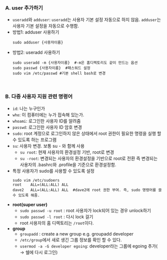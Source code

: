 ### A. user 추가하기
  * `useradd`와 `adduser`: `useradd`는 사용자 기본 설정 자동으로 하지 않음. `adduser`는 사용자 기본 설정을 자동으로 수행함.
  * 방법1: adduser 사용하기
    ```
    sudo adduser {사용자이름}
    ```
  * 방법2: useradd 사용하기 
    ```
    sudo useradd -m {사용자이름}  #-m은 홈디렉토리도 같이 만드는 옵션
    sudo passwd {사용자이름}  #패스워드 설정
    sudo vim /etc/passwd #기본 shell bash로 변경
    ```
<br>

### B. 다중 사용자 지원 관련 명령어
  * `id`: 나는 누구인가
  * `who`: 이 컴퓨터에는 누가 접속해 있는가.
  * `whoami`: 로그인한 사용자 ID를 알려줌
  * `passwd`: 로그인한 사용자 ID 암호 변경
  * `sudo`: root 계정으로 로그인하지 않은 상태에서 root 권한이 필요한 명령을 실행 할 수 있도록 하는 프로그램
  * `su`: 사용자 변경. 보통 su - 와 함께 사용
    * `su root`: 현재 사용자의 환경설정 기반, root로 변경
    * `su -root`: 변경되는 사용자의 환경설정을 기반으로 root로 전환 즉 변경되는 사용자의 .bashrc와 .profile을 기준으로 환경설정함.
  * 특정 사용자가 sudo를 사용할 수 있도록 설정
    ```
    sudo vim /etc/sudoers
    root	ALL=(ALL:ALL) ALL
    dave2	ALL=(ALL:ALL) ALL  #dave2에 root 권한 부여. 즉, sudo 명령어를 쓸 수 있도록 해줌.
    ```
  * **root(super user)**
    * `sudo passwd -u root` : root 사용자가 lock되어 있는 경우 unlock하기
    * `sudo passwd -l root` : 다시 lock 걸기
    * root 사용자의 홈 디렉토리는 `/root`이다. 
  * **group**
    * `groupadd` : create a new group e.g. groupadd developer
    * `/etc/group`에서 새로 생긴 그룹 정보를 확인 할 수 있다. 
    * `usermod -a -G developer egoing`: developer라는 그룹에 egoing 추가( → 쉘에 다시 로그인)

